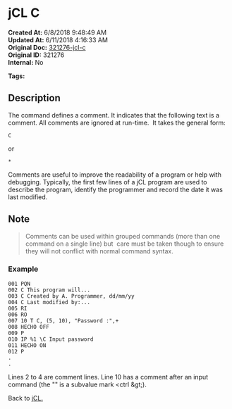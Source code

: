 # jCL C

**Created At:** 6/8/2018 9:48:49 AM  
**Updated At:** 6/11/2018 4:16:33 AM  
**Original Doc:** [321276-jcl-c](https://docs.jbase.com/45792-jcl/321276-jcl-c)  
**Original ID:** 321276  
**Internal:** No  

**Tags:**
<badge text='debugging' vertical='middle' />
<badge text='jcl' vertical='middle' />

## Description

The command defines a comment. It indicates that the following text is a comment. All comments are ignored at run-time.  It takes the general form:

```
C
```

or

```
*
```

Comments are useful to improve the readability of a program or help with debugging. Typically, the first few lines of a jCL program are used to describe the program, identify the programmer and record the date it was last modified.


## Note

> Comments can be used within grouped commands (more than one command on a single line) but  care must be taken though to ensure they will not conflict with normal command syntax.

### Example

```
001 PQN
002 C This program will...
003 C Created by A. Programmer, dd/mm/yy
004 C Last modified by:...
005 RI
006 RO
007 10 T C, (5, 10), "Password :",+
008 HECHO OFF
009 P
010 IP %1 \C Input password
011 HECHO ON
012 P
.
.
```

Lines 2 to 4 are comment lines. Line 10 has a comment after an input command (the "\" is a subvalue mark &lt;ctrl \&gt;).

Back to [jCL.](./../README.md)
